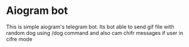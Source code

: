 # Aiogram bot
This is simple aiogram's telegram bot.
Its bot able to send gif file with random dog using /dog command and also cam chifr messages if user in cifre mode 